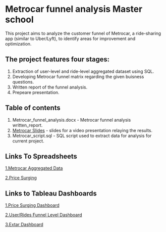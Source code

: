 # Metrocar funnel analysis Master school
   This project aims to analyze the customer funnel of Metrocar, 
   a ride-sharing app (similar to Uber/Lyft), 
   to identify areas for improvement and optimization.
## The project features four stages:

  1. Extraction of user-level and ride-level aggregated dataset using SQL. 
  2. Developing Metrocar funnel matrix regarding the given buisness questions. 
  3. Written report of the funnel analysis.
  4. Prepeare presentation.

## Table of contents

  1. Metrocar_funnel_analysis.docx - Metrocar funnel analysis written_report.
  2. [Metrocar Slides](https://docs.google.com/presentation/d/1NLXE5K1rfblNOvsl8S_XhNMRLFfFpPEc/edit?usp=drive_link&ouid=115094650836316658046&rtpof=true&sd=true) - slides for a video presentation relaying the results.
  3. Metrocar_script.sql - SQL script used to extract data for analysis for current project.

## Links To Spreadsheets

   [1.Metrocar Aggregated Data](https://docs.google.com/spreadsheets/d/13eC2QZO-DL9E2HwEqRClusCPGmsoCfWe/edit?usp=drive_link&ouid=115094650836316658046&rtpof=true&sd=true)
   
   [2.Price Surging](https://docs.google.com/spreadsheets/d/1QOi42PVopjoTEeJoz5mjpaH7lkYEEzxY/edit?usp=drive_link&ouid=115094650836316658046&rtpof=true&sd=true)
   
## Links to Tableau Dashboards
  [1.Price Surging Dashboard](https://public.tableau.com/app/profile/dan.moshe/viz/Project_metrocar_price_surge/Dashboard1?publish=yes)
  
  [2.User/Rides Funnel Level Dashboard](https://public.tableau.com/app/profile/dan.moshe/viz/Project2_metrocar_funnel/RidesUsersFunnel?publish=yes)
  
  [3.Extar Dashboard](https://public.tableau.com/app/profile/dan.moshe/viz/Project2_metrocar_funnel/UserCountvsMonthsvsAgeGroupssegmentedbyFunnelNames?publish=yes)
